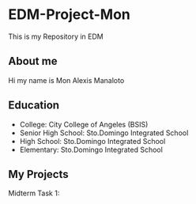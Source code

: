 # EDM-Project-Mon
This is my Repository in EDM
## About me
Hi my name is Mon Alexis Manaloto
## Education
- College: City College of Angeles (BSIS)
- Senior High School: Sto.Domingo Integrated School
- High School: Sto.Domingo Integrated School
- Elementary: Sto.Domingo Integrated School
## My Projects
Midterm Task 1:

